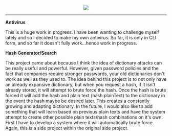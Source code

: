 <p align="center">
<a href="https://github.com/rightrice/xpl0it">
    <img src="https://github-readme-stats.vercel.app/api/pin/?username=rightrice&repo=xpl0it&theme=aura_dark">
</a> 
    
<hr>

**Antivirus**

This is a huge work in progress. I have been wanting to challenge myself lately and so I decided to make my own antivirus. So far, it is only in CLI form, and so far it doesn't fully work...hence work in progress.

**Hash Generator/Search**

This project came about because I think the idea of dictionary attacks can be really useful and powerful. However, given password policies and the fact that companies require stronger passwords, your old dictionaries don't work as well as they used to. The idea behind this project is to not only have an already expansive dictionary, but when you request a hash, if it isn't already stored, it will attempt to brute force the hash. Once the hash is brute forced it will add the hash and plain text (hash:plainText) to the dictionary in the event the hash maybe be desired later. This creates a constantly growing and adapting dictionary. In the future, I would also like to add something that will learn based on previous plain texts and have the system attempt to create other possible plain texts/hash combinations on it's own. First I have to develop a system where it will automatically brute force. Again, this is a side project within the original side project.
